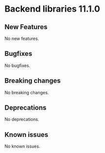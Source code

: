 # Backend libraries 11.1.0

## New Features

No new features.

## Bugfixes

No bugfixes.

## Breaking changes

No breaking changes.

## Deprecations

No deprecations.

## Known issues

No known issues.